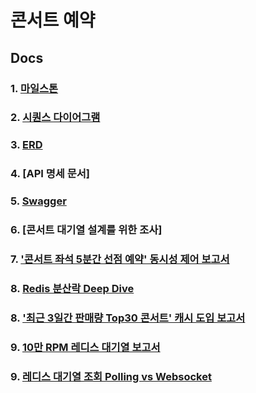 
# 콘서트 예약

## Docs

### 1. [마일스톤](https://github.com/LeeJaeYun7/concertTicket/blob/master/docs/MILE_STONE.md)
### 2. [시퀀스 다이어그램](https://github.com/LeeJaeYun7/concertTicket/blob/master/docs/SEQUENCE_DIAGRAM.md)
### 3. [ERD](https://github.com/LeeJaeYun7/concertTicket/blob/master/docs/DB_DIAGRAM.md) 
### 4. [API 명세 문서] 
### 5. [Swagger](https://github.com/LeeJaeYun7/concertTicket/blob/master/docs/swagger.md) 
### 6. [콘서트 대기열 설계를 위한 조사] 
### 7. ['콘서트 좌석 5분간 선점 예약' 동시성 제어 보고서](https://github.com/LeeJaeYun7/concertTicket/blob/master/docs/CONCURRENCY_REPORT.md)
### 8. [Redis 분산락 Deep Dive](https://www.canva.com/design/DAGVN6DetjU/mnwdH7gKAJyBjOb2c4_waA/edit)
### 8. ['최근 3일간 판매량 Top30 콘서트' 캐시 도입 보고서](https://github.com/LeeJaeYun7/concertTicket/blob/master/docs/CACHE_REPORT.md)
### 9. [10만 RPM 레디스 대기열 보고서](https://github.com/LeeJaeYun7/concertTicket/blob/master/docs/REDIS_WAITING_QUEUE_REPORT.md)
### 9. [레디스 대기열 조회 Polling vs Websocket](https://github.com/LeeJaeYun7/concertTicket/blob/master/docs/REDIS_WAITING_QUEUE_QUERY_REPORT.md)

